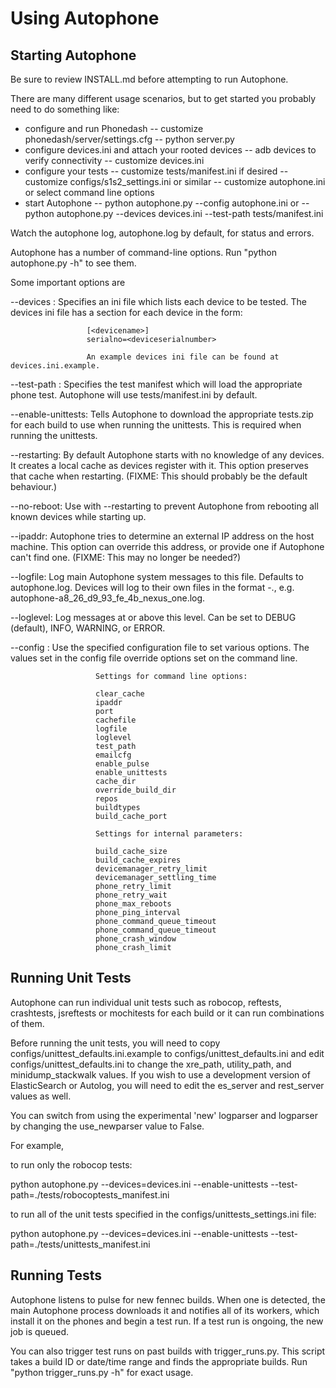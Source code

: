 Using Autophone
===============

Starting Autophone
------------------

Be sure to review INSTALL.md before attempting to run Autophone.

There are many different usage scenarios, but to get started you probably
need to do something like:
 - configure and run Phonedash
  -- customize phonedash/server/settings.cfg
  -- python server.py <ip address>
 - configure devices.ini and attach your rooted devices
  -- adb devices to verify connectivity
  -- customize devices.ini
 - configure your tests
  -- customize tests/manifest.ini if desired
  -- customize configs/s1s2_settings.ini or similar
  -- customize autophone.ini or select command line options
 - start Autophone
  -- python autophone.py --config autophone.ini
      or
  -- python autophone.py --devices devices.ini --test-path tests/manifest.ini

Watch the autophone log, autophone.log by default, for status and errors.

Autophone has a number of command-line options. Run "python autophone.py -h"
to see them.

Some important options are

--devices <devices>: Specifies an ini file which lists each device to be tested.
                     The devices ini file has a section for each device in the form:

                     [<devicename>]
                     serialno=<deviceserialnumber>

                     An example devices ini file can be found at devices.ini.example.


--test-path <testpath>: Specifies the test manifest which will load the
                        appropriate phone test. Autophone will use
                        tests/manifest.ini by default.

--enable-unittests: Tells Autophone to download the appropriate tests.zip
                    for each build to use when running the unittests. This
                    is required when running the unittests.

--restarting: By default Autophone starts with no knowledge of any devices.
              It creates a local cache as devices register with it. This
              option preserves that cache when restarting.
              (FIXME: This should probably be the default behaviour.)

--no-reboot: Use with --restarting to prevent Autophone from rebooting
             all known devices while starting up.

--ipaddr: Autophone tries to determine an external IP address on the host
          machine. This option can override this address, or provide one
          if Autophone can't find one. (FIXME: This may no longer be
          needed?)

--logfile: Log main Autophone system messages to this file. Defaults to
           autophone.log. Devices will log to their own files in the
           format <logfile base>-<phone id>.<logfile extension>, e.g.
           autophone-a8_26_d9_93_fe_4b_nexus_one.log.

--loglevel: Log messages at or above this level. Can be set to
            DEBUG (default), INFO, WARNING, or ERROR.

--config <configfile>: Use the specified configuration file to set various
                       options. The values set in the config file override
                       options set on the command line.

                       Settings for command line options:

                       clear_cache
                       ipaddr
                       port
                       cachefile
                       logfile
                       loglevel
                       test_path
                       emailcfg
                       enable_pulse
                       enable_unittests
                       cache_dir
                       override_build_dir
                       repos
                       buildtypes
                       build_cache_port

                       Settings for internal parameters:

                       build_cache_size
                       build_cache_expires
                       devicemanager_retry_limit
                       devicemanager_settling_time
                       phone_retry_limit
                       phone_retry_wait
                       phone_max_reboots
                       phone_ping_interval
                       phone_command_queue_timeout
                       phone_command_queue_timeout
                       phone_crash_window
                       phone_crash_limit

Running Unit Tests
------------------

Autophone can run individual unit tests such as robocop, reftests,
crashtests, jsreftests or mochitests for each build or it can run combinations of
them.

Before running the unit tests, you will need to copy
configs/unittest_defaults.ini.example to configs/unittest_defaults.ini
and edit configs/unittest_defaults.ini to change the xre_path,
utility_path, and minidump_stackwalk values. If you wish to use a
development version of ElasticSearch or Autolog, you will need to edit
the es_server and rest_server values as well.

You can switch from using the experimental 'new' logparser and
logparser by changing the use_newparser value to False.

For example,

to run only the robocop tests:

python autophone.py --devices=devices.ini --enable-unittests --test-path=./tests/robocoptests_manifest.ini

to run all of the unit tests specified in the configs/unittests_settings.ini file:

python autophone.py --devices=devices.ini --enable-unittests --test-path=./tests/unittests_manifest.ini


Running Tests
-------------

Autophone listens to pulse for new fennec builds. When one is detected,
the main Autophone process downloads it and notifies all of its workers,
which install it on the phones and begin a test run. If a test run is
ongoing, the new job is queued.

You can also trigger test runs on past builds with trigger_runs.py. This
script takes a build ID or date/time range and finds the appropriate builds.
Run "python trigger_runs.py -h" for exact usage.
